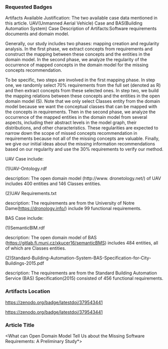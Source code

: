 ### Requested Badges

Artifacts Available
Justification: The two available case data mentioned in this article. UAV(Unmanned Aerial Vehicle) Case and BAS(Building Automation System) Case
Description of Artifacts:Software requirements documents and domain model.

Generally, our study includes two phases: mapping creation and regularity analysis. In the first phase, we extract concepts from requirements and construct the mapping between these concepts and the entities in the domain model. In the second phase, we analyze the regularity of the occurrence of mapped concepts in the domain model for the missing concepts recommendation.

To be specific, two steps are involved in the first mapping phase. In step one, we randomly select 70% requirements from the full set (denoted as R) and then extract concepts from these selected ones. In step two, we build the mapping relations between these concepts and the entities in the open domain model (S). Note that we only select Classes entity from the domain model because we want the conceptual classes that can be mapped with the concepts in requirements. Then in the second phase, we analyze the occurrence of the mapped entities in the domain model from several aspects, including their abstract levels in the model graph, their distributions, and other characteristics. These regularities are expected to narrow down the scope of missed concepts recommendation in requirements because not all of the missing concepts are valuable. Finally, we give our initial ideas about the missing information recommendations based on our regularity and use the 30\% requirements to verify our method.

UAV Case include:

  (1)UAV-Ontology.rdf
  
  description: The open domain model (http://www. dronetology.net/) of UAV includes 400 entities and 146 Classes entities. 
      
  (2)UAV Requirements.txt
  
  description: The requirements are from the University of Notre Dame(https://dronology.info/) include 99 functional requirements. 
      
BAS Case include:

  (1)SemanticBIM.rdf
  
  description: The open domain model of BAS (https://gitlab.fi.muni.cz/xkucer16/semanticBMS) includes 484 entities, all of which are Classes entities.
      
  (2)Standard-Building-Automation-System-BAS-Specification-for-City-Buildings-2015.pdf
  
  description: The requirements are from the Standard Building Automation Service (BAS) Specification(2015) consisted of 456 functional requirements. 
      

### Artifacts Location

https://zenodo.org/badge/latestdoi/379543441

https://zenodo.org/badge/latestdoi/379543441

### Article Title

<What can Open Domain Model Tell Us about the Missing Software Requirements: A Preliminary Study*>


